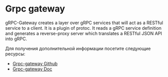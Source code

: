 # Grpc gateway

gRPC-Gateway creates a layer over gRPC services that will act as a RESTful service to a client. It is a plugin of protoc. It reads a gRPC service definition and generates a reverse-proxy server which translates a RESTful JSON API into gRPC.

Для получения дополнительной информации посетите следующие ресурсы:

- [Grpc-gateway Github](https://github.com/grpc-ecosystem/grpc-gateway/)
- [Grpc-gateway Doc](https://grpc-ecosystem.github.io/grpc-gateway/)
